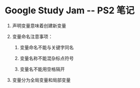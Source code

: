 # Google Study Jam -- PS2 笔记

1. 声明变量意味着创建新变量

2. 变量命名注意事项：

    1. 变量命名不能与关键字同名

    2. 变量名称不能混杂标点符号

    3. 变量名不能用空格隔开

3. 变量分为全局变量和局部变量